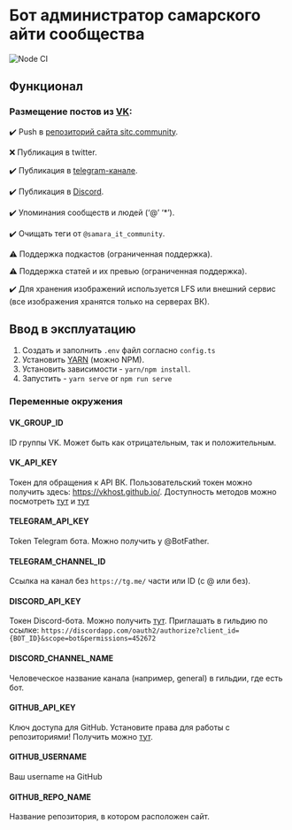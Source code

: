 # Бот администратор самарского айти сообщества
![Node CI](https://github.com/SamaraITCommunity/admin/workflows/Node%20CI/badge.svg)

## Функционал

### Размещение постов из [VK](https://vk.com/samara_it_community):

✔️ Push в [репозиторий сайта sitc.community](https://github.com/SamaraITCommunity/site).

❌ Публикация в twitter.

✔️ Публикация в [telegram-канале](t.me/Samara_IT_Community).

✔️ Публикация в [Discord](https://discord.gg/Vtnrgym).

✔️ Упоминания сообществ и людей (‘@’ ‘*’).

✔️ Очищать теги от `@samara_it_community`.

⚠️ Поддержка подкастов (ограниченная поддержка).

⚠️ Поддержка статей и их превью (ограниченная поддержка).

✔️ Для хранения изображений используется LFS или внешний сервис (все изображения хранятся только на серверах ВК).


## Ввод в эксплуатацию

1. Создать и заполнить `.env` файл согласно `config.ts`
1. Установить [YARN](https://yarnpkg.com/getting-started/install/) (можно NPM).
1. Установить зависимости - `yarn/npm install`.
1. Запустить - `yarn serve` or `npm run serve`

### Переменные окружения

#### VK_GROUP_ID

ID группы VK. Может быть как отрицательным, так и положительным.

#### VK_API_KEY

Токен для обращения к API ВК. Пользовательский токен можно получить здесь: https://vkhost.github.io/. Доступность методов можно посмотреть [тут](https://vk.com/dev/methods) и [тут](https://vk.com/dev/permissions)

#### TELEGRAM_API_KEY

Token Telegram бота. Можно получить у @BotFather.

#### TELEGRAM_CHANNEL_ID

Ссылка на канал без `https://tg.me/` части или ID (с @ или без).

#### DISCORD_API_KEY

Токен Discord-бота. Можно получить [тут](https://discordapp.com/developers/applications/).
Приглашать в гильдию по ссылке: `https://discordapp.com/oauth2/authorize?client_id={BOT_ID}&scope=bot&permissions=452672`

#### DISCORD_CHANNEL_NAME

Человеческое название канала (например, general) в гильдии, где есть бот.

#### GITHUB_API_KEY

Ключ доступа для GitHub. Установите права для работы с репозиториями! Получить можно [тут](https://github.com/settings/tokens).

#### GITHUB_USERNAME

Ваш username на GitHub

#### GITHUB_REPO_NAME

Название репозитория, в котором расположен сайт. 

